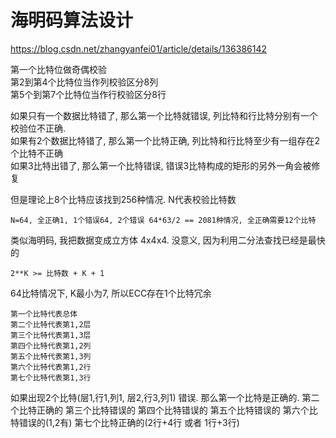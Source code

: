 # 海明码算法设计
https://blog.csdn.net/zhangyanfei01/article/details/136386142

第一个比特位做奇偶校验  
第2到第4个比特位当作列校验区分8列  
第5个到第7个比特位当作行校验区分8行  

如果只有一个数据比特错了, 那么第一个比特就错误, 列比特和行比特分别有一个校验位不正确.  
如果有2个数据比特错了, 那么第一个比特正确, 列比特和行比特至少有一组存在2个比特不正确  
如果3比特出错了, 那么第一个比特错误, 错误3比特构成的矩形的另外一角会被修复  

但是理论上8个比特应该找到256种情况. N代表校验比特数
```
N=64, 全正确1, 1个错误64, 2个错误 64*63/2 == 2081种情况, 全正确需要12个比特
```

类似海明码, 我把数据变成立方体 4x4x4. 没意义, 因为利用二分法查找已经是最快的
```
2**K >= 比特数 + K + 1
```
64比特情况下, K最小为7, 所以ECC存在1个比特冗余

```
第一个比特代表总体
第二个比特代表第1,2层
第三个比特代表第1,3层
第四个比特代表第1,2列
第五个比特代表第1,3列
第六个比特代表第1,2行
第七个比特代表第1,3行
```

如果出现2个比特(层1,行1,列1, 层2,行3,列1) 错误.
那么第一个比特是正确的. 
第二个比特正确的
第三个比特错误的
第四个比特错误的
第五个比特错误的
第六个比特错误的(1,2有)
第七个比特正确的(2行+4行 或者 1行+3行)
